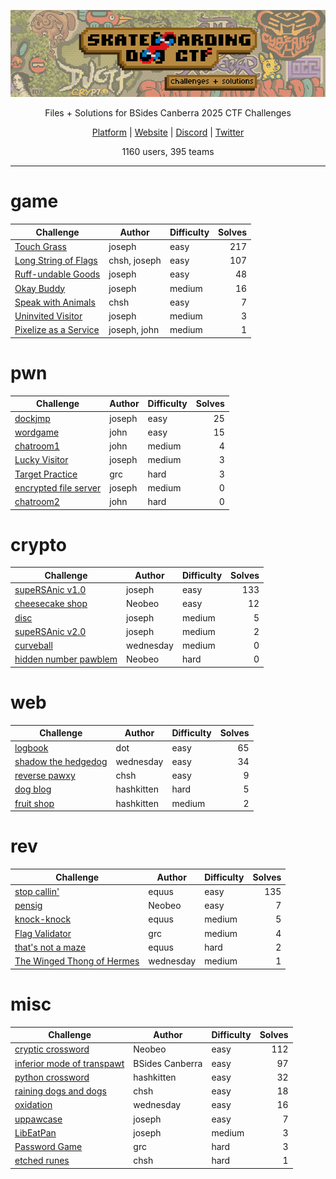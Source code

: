 
<div align="center">

![banner][banner]

Files + Solutions for BSides Canberra 2025 CTF Challenges

[Platform][platform] | [Website][website] | [Discord][discord] | [Twitter][twitter]

[platform]: https://2025.sk8.dog
[banner]: ./banner.png
[website]: https://sk8boarding.dog
[discord]: https://sk8.dog/discord
[twitter]: https://twitter.com/sk8boardingdog

1160 users, 395 teams

</div>

---

# game
|                       Challenge                       |    Author    | Difficulty | Solves |
| ----------------------------------------------------- | ------------ | ---------- | -----: |
| [Touch Grass](./game/touch-grass)                     | joseph       | easy       |    217 |
| [Long String of Flags](./game/long-string-of-flags)   | chsh, joseph | easy       |    107 |
| [Ruff-undable Goods](./game/ruff-undable-goods)       | joseph       | easy       |     48 |
| [Okay Buddy](./game/okay-buddy)                       | joseph       | medium     |     16 |
| [Speak with Animals](./game/speak-with-animals)       | chsh         | easy       |      7 |
| [Uninvited Visitor](./game/uninvited-visitor)         | joseph       | medium     |      3 |
| [Pixelize as a Service](./game/pixelize-as-a-service) | joseph, john | medium     |      1 |

# pwn
|                      Challenge                       | Author | Difficulty | Solves |
| ---------------------------------------------------- | ------ | ---------- | -----: |
| [dockjmp](./pwn/dockjmp)                             | joseph | easy       |     25 |
| [wordgame](./pwn/wordgame)                           | john   | easy       |     15 |
| [chatroom1](./pwn/chatroom1)                         | john   | medium     |      4 |
| [Lucky Visitor](./pwn/lucky-visitor)                 | joseph | medium     |      3 |
| [Target Practice](./pwn/target-practice)             | grc    | hard       |      3 |
| [encrypted file server](./pwn/encrypted-file-server) | joseph | medium     |      0 |
| [chatroom2](./pwn/chatroom2)                         | john   | hard       |      0 |

# crypto
|                        Challenge                        |  Author   | Difficulty | Solves |
| ------------------------------------------------------- | --------- | ---------- | -----: |
| [supeRSAnic v1.0](./crypto/supersanic-v1.0)             | joseph    | easy       |    133 |
| [cheesecake shop](./crypto/cheesecake-shop)             | Neobeo    | easy       |     12 |
| [disc](./crypto/disc)                                   | joseph    | medium     |      5 |
| [supeRSAnic v2.0](./crypto/supersanic-v2.0)             | joseph    | medium     |      2 |
| [curveball](./crypto/curveball)                         | wednesday | medium     |      0 |
| [hidden number pawblem](./crypto/hidden-number-pawblem) | Neobeo    | hard       |      0 |

# web
|                    Challenge                     |   Author   | Difficulty | Solves |
| ------------------------------------------------ | ---------- | ---------- | -----: |
| [logbook](./web/logbook)                         | dot        | easy       |     65 |
| [shadow the hedgedog](./web/shadow-the-hedgedog) | wednesday  | easy       |     34 |
| [reverse pawxy](./web/reverse-pawxy)             | chsh       | easy       |      9 |
| [dog blog](./web/dog-blog)                       | hashkitten | hard       |      5 |
| [fruit shop](./web/fruit-shop)                   | hashkitten | medium     |      2 |

# rev
|                         Challenge                          |  Author   | Difficulty | Solves |
| ---------------------------------------------------------- | --------- | ---------- | -----: |
| [stop callin'](./rev/stop-callin)                          | equus     | easy       |    135 |
| [pensig](./rev/pensig)                                     | Neobeo    | easy       |      7 |
| [knock-knock](./rev/knock-knock)                           | equus     | medium     |      5 |
| [Flag Validator](./rev/flag-validator)                     | grc       | medium     |      4 |
| [that's not a maze](./rev/thats-not-a-maze)                | equus     | hard       |      2 |
| [The Winged Thong of Hermes](./rev/winged-thong-of-hermes) | wednesday | medium     |      1 |

# misc
|                            Challenge                            |     Author      | Difficulty | Solves |
| --------------------------------------------------------------- | --------------- | ---------- | -----: |
| [cryptic crossword](./misc/cryptic-crossword)                   | Neobeo          | easy       |    112 |
| [inferior mode of transpawt](./misc/inferior-mode-of-transpawt) | BSides Canberra | easy       |     97 |
| [python crossword](./misc/python-crossword)                     | hashkitten      | easy       |     32 |
| [raining dogs and dogs](./misc/raining-dogs-and-dogs)           | chsh            | easy       |     18 |
| [oxidation](./misc/oxidation)                                   | wednesday       | easy       |     16 |
| [uppawcase](./misc/uppawcase)                                   | joseph          | easy       |      7 |
| [LibEatPan](./misc/libeatpan)                                   | joseph          | medium     |      3 |
| [Password Game](./misc/password-game)                           | grc             | hard       |      3 |
| [etched runes](./misc/etched-runes)                             | chsh            | hard       |      1 |



